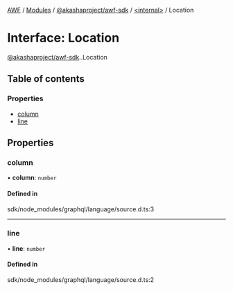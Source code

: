 [AWF](../README.md) / [Modules](../modules.md) / [@akashaproject/awf-sdk](../modules/akashaproject_awf_sdk.md) / [<internal\>](../modules/akashaproject_awf_sdk._internal_.md) / Location

# Interface: Location

[@akashaproject/awf-sdk](../modules/akashaproject_awf_sdk.md).[<internal>](../modules/akashaproject_awf_sdk._internal_.md).Location

## Table of contents

### Properties

- [column](akashaproject_awf_sdk._internal_.Location-1.md#column)
- [line](akashaproject_awf_sdk._internal_.Location-1.md#line)

## Properties

### column

• **column**: `number`

#### Defined in

sdk/node_modules/graphql/language/source.d.ts:3

___

### line

• **line**: `number`

#### Defined in

sdk/node_modules/graphql/language/source.d.ts:2
